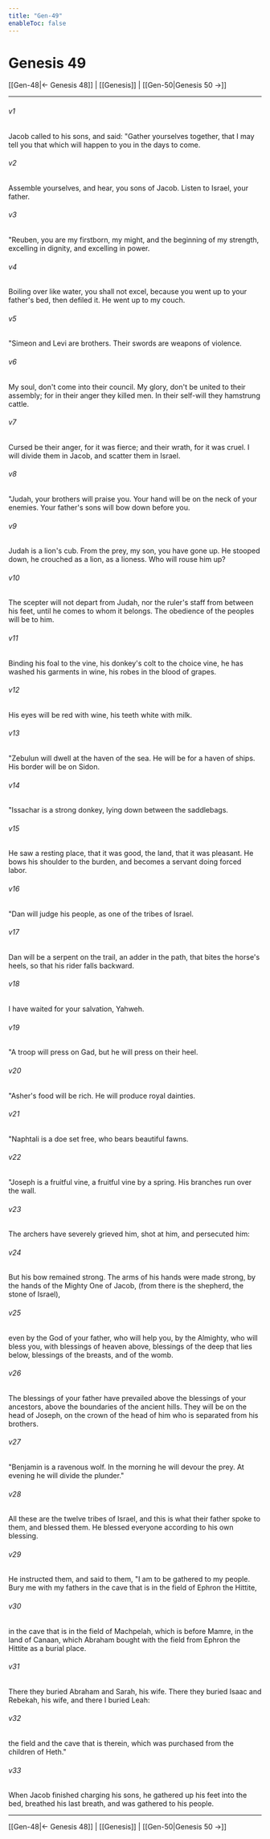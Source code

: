 ```yaml
---
title: "Gen-49"
enableToc: false
---
```

# Genesis 49

[[Gen-48|← Genesis 48]] | [[Genesis]] | [[Gen-50|Genesis 50 →]]
***



###### v1 
Jacob called to his sons, and said: "Gather yourselves together, that I may tell you that which will happen to you in the days to come. 

###### v2 
Assemble yourselves, and hear, you sons of Jacob. Listen to Israel, your father. 

###### v3 
"Reuben, you are my firstborn, my might, and the beginning of my strength, excelling in dignity, and excelling in power. 

###### v4 
Boiling over like water, you shall not excel, because you went up to your father's bed, then defiled it. He went up to my couch. 

###### v5 
"Simeon and Levi are brothers. Their swords are weapons of violence. 

###### v6 
My soul, don't come into their council. My glory, don't be united to their assembly; for in their anger they killed men. In their self-will they hamstrung cattle. 

###### v7 
Cursed be their anger, for it was fierce; and their wrath, for it was cruel. I will divide them in Jacob, and scatter them in Israel. 

###### v8 
"Judah, your brothers will praise you. Your hand will be on the neck of your enemies. Your father's sons will bow down before you. 

###### v9 
Judah is a lion's cub. From the prey, my son, you have gone up. He stooped down, he crouched as a lion, as a lioness. Who will rouse him up? 

###### v10 
The scepter will not depart from Judah, nor the ruler's staff from between his feet, until he comes to whom it belongs. The obedience of the peoples will be to him. 

###### v11 
Binding his foal to the vine, his donkey's colt to the choice vine, he has washed his garments in wine, his robes in the blood of grapes. 

###### v12 
His eyes will be red with wine, his teeth white with milk. 

###### v13 
"Zebulun will dwell at the haven of the sea. He will be for a haven of ships. His border will be on Sidon. 

###### v14 
"Issachar is a strong donkey, lying down between the saddlebags. 

###### v15 
He saw a resting place, that it was good, the land, that it was pleasant. He bows his shoulder to the burden, and becomes a servant doing forced labor. 

###### v16 
"Dan will judge his people, as one of the tribes of Israel. 

###### v17 
Dan will be a serpent on the trail, an adder in the path, that bites the horse's heels, so that his rider falls backward. 

###### v18 
I have waited for your salvation, Yahweh. 

###### v19 
"A troop will press on Gad, but he will press on their heel. 

###### v20 
"Asher's food will be rich. He will produce royal dainties. 

###### v21 
"Naphtali is a doe set free, who bears beautiful fawns. 

###### v22 
"Joseph is a fruitful vine, a fruitful vine by a spring. His branches run over the wall. 

###### v23 
The archers have severely grieved him, shot at him, and persecuted him: 

###### v24 
But his bow remained strong. The arms of his hands were made strong, by the hands of the Mighty One of Jacob, (from there is the shepherd, the stone of Israel), 

###### v25 
even by the God of your father, who will help you, by the Almighty, who will bless you, with blessings of heaven above, blessings of the deep that lies below, blessings of the breasts, and of the womb. 

###### v26 
The blessings of your father have prevailed above the blessings of your ancestors, above the boundaries of the ancient hills. They will be on the head of Joseph, on the crown of the head of him who is separated from his brothers. 

###### v27 
"Benjamin is a ravenous wolf. In the morning he will devour the prey. At evening he will divide the plunder." 

###### v28 
All these are the twelve tribes of Israel, and this is what their father spoke to them, and blessed them. He blessed everyone according to his own blessing. 

###### v29 
He instructed them, and said to them, "I am to be gathered to my people. Bury me with my fathers in the cave that is in the field of Ephron the Hittite, 

###### v30 
in the cave that is in the field of Machpelah, which is before Mamre, in the land of Canaan, which Abraham bought with the field from Ephron the Hittite as a burial place. 

###### v31 
There they buried Abraham and Sarah, his wife. There they buried Isaac and Rebekah, his wife, and there I buried Leah: 

###### v32 
the field and the cave that is therein, which was purchased from the children of Heth." 

###### v33 
When Jacob finished charging his sons, he gathered up his feet into the bed, breathed his last breath, and was gathered to his people.

***
[[Gen-48|← Genesis 48]] | [[Genesis]] | [[Gen-50|Genesis 50 →]]
